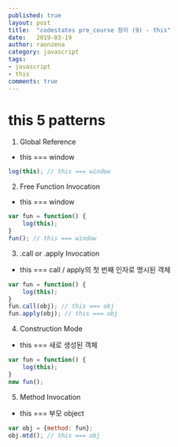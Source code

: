 ```yaml
---
published: true
layout: post
title:  "codestates pre_course 정리 (9) - this"
date:   2019-03-19
author: raonzena 
category: javascript
tags:
- javascript
- this
comments: true
---
```


# this 5 patterns #

1. Global Reference
- this === window

~~~javascript
log(this); // this === window
~~~

2. Free Function Invocation
- this === window

~~~javascript
var fun = function() {
    log(this); 
}
fun(); // this === window
~~~

3. .call or .apply Invocation
- this === call / apply의 첫 번째 인자로 명시된 객체

~~~javascript
var fun = function() {
    log(this);
}
fun.call(obj); // this === obj
fun.apply(obj); // this === obj
~~~

4. Construction Mode
- this === 새로 생성된 객체

~~~javascript
var fun = function() {
    log(this);
}
new fun();
~~~

5. Method Invocation
- this === 부모 object

~~~javascript
var obj = {method: fun};
obj.mtd(); // this === obj
~~~
